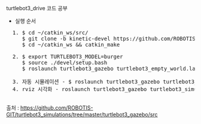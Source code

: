 turtlebot3_drive 코드 공부

* 실행 순서
<pre>
  1. $ cd ~/catkin_ws/src/
     $ git clone -b kinetic-devel https://github.com/ROBOTIS-GIT/turtlebot3_simulations.git
     $ cd ~/catkin_ws && catkin_make
     
  2. $ export TURTLEBOT3_MODEL=burger
     $ source ./devel/setup.bash 
     $ roslaunch turtlebot3_gazebo turtlebot3_empty_world.launch
     
  3. 자동 시뮬레이션 - $ roslaunch turtlebot3_gazebo turtlebot3_simulation.launch
  4. rviz 시각화 - roslaunch turtlebot3_gazebo turtlebot3_simulation.launch 
  
</pre>

출처 : <https://github.com/ROBOTIS-GIT/turtlebot3_simulations/tree/master/turtlebot3_gazebo/src>
